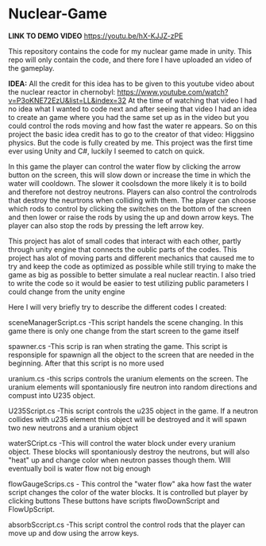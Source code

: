 # Nuclear-Game

**LINK TO DEMO VIDEO**
https://youtu.be/hX-KJJZ-zPE

This repository contains the code for my nuclear game made in unity. This repo will only contain the code, and there fore I have uploaded an video of the gameplay. 

**IDEA:**
All the credit for this idea has to be given to this youtube video about the nuclear reactor in chernobyl: https://www.youtube.com/watch?v=P3oKNE72EzU&list=LL&index=32
At the time of watching that video I had no idea what I wanted to code next and after seeing that video I had an idea to create an game where you had the same set up
as in the video but you could control the rods moving and how fast the water re appears. So on this project the basic idea credit has to go to the creator of that video: Higgsino physics.
But the code is fully created by me. This project was the first time ever using Unity and C#, luckily I seemed to catch on quick. 


In this game the player can control the water flow by clicking the arrow button on the screen, this will slow down or increase the time in which the water will cooldown. The slower it coolsdown
the more likely it is to boild and therefore not destroy neutrons. Players can also control the controlrods that destroy the neurtrons when colliding with them. The player can choose which rods to control
by clicking the switches on the bottom of the screen and then lower or raise the rods by using the up and down arrow keys. The player can also stop the rods by pressing the left arrow key.


This project has alot of small codes that interact with each other, partly through unity engine that connects the oublic parts of the codes. This project has alot of moving parts and different mechanics that
caused me to try and keep the code as optimized as possible while still trying to make the game as big as possible to better simulate a real nuclear reactin. I also tried to write the code so it would be easier to test
utilizing public parameters I could change from the unity engine

Here I will very briefly try to describe the different codes I created:


  sceneManagerScript.cs
    -This script handels the scene changing. In this game there is only one change from the start screen to the game itself

    
  spawner.cs
    -This scrip is ran when strating the game. This script is responsiple for spawnign all the object to the screen that are needed in the beginning. After that this script is no more used

    
  uranium.cs 
    -this scrips controls the uranium elements on the screen. The uranium elements will spontaniously fire neutron into random directions and compust into U235 object.

    
  U235Script.cs
    -This script controls the u235 object in the game. If a neutron collides with u235 element this object will be destroyed and it will spawn two new neutrons and a uranium object

    
  waterSCript.cs
    -This will control the water block under every uranium object. These blocks will spontaniously destroy the neutrons, but will also "heat" up and change color when neutron passes though them. WIll eventually boil is water flow not big enough

    
  flowGaugeScrips.cs
    - This control the "water flow" aka how fast the water script changes the color of the water blocks. It is controlled but player by clicking buttons
    These buttons have scripts flwoDownScript and FlowUpScript. 

    
absorbSccript.cs
  -This script control the control rods that the player can move up and dow using the arrow keys. 
  
